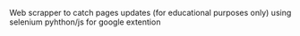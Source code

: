 Web scrapper to catch pages updates (for educational purposes only) using selenium pyhthon/js for google extention
